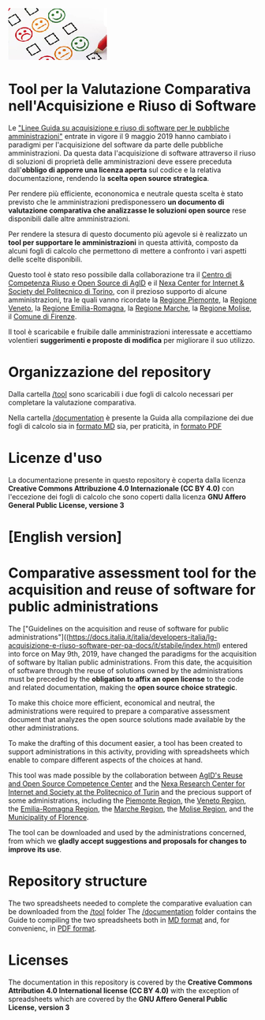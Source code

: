 <img src="https://github.com/AgID/ccros-valcomp/blob/lab/images/Valcomp01.png">

# Tool per la Valutazione Comparativa nell'Acquisizione e Riuso di Software

Le ["Linee Guida su acquisizione e riuso di software per le pubbliche amministrazioni"](https://docs.italia.it/italia/developers-italia/lg-acquisizione-e-riuso-software-per-pa-docs/it/stabile/index.html) entrate in vigore il 9 maggio 2019 hanno cambiato i paradigmi per l'acquisizione del software da parte delle pubbliche amministrazioni. Da questa data l'acquisizione di software attraverso il riuso di soluzioni di proprietà delle amministrazioni deve essere preceduta dall'**obbligo di apporre una licenza aperta** sul codice e la relativa documentazione, rendendo la **scelta open source strategica**.

Per rendere più efficiente, econonomica e neutrale questa scelta è stato previsto che le amministrazioni predisponessero **un documento di valutazione comparativa che analizzasse le soluzioni open source** rese disponibili dalle altre amministrazioni.

Per rendere la stesura di questo documento più agevole si è realizzato un **tool per supportare le amministrazioni** in questa attività, composto da alcuni fogli di calcolo che permettono di mettere a confronto i vari aspetti delle scelte disponibili.

Questo tool è stato reso possibile dalla collaborazione tra il [Centro di Competenza Riuso e Open Source di AgID](https://www.agid.gov.it/it/design-servizi/riuso-open-source/centro-competenza-riuso-open-source) e il [Nexa Center for Internet & Society del Politecnico di Torino](https://nexa.polito.it/), con il prezioso supporto di alcune amministrazioni, tra le quali vanno ricordate la [Regione Piemonte](https://www.regione.piemonte.it), la [Regione Veneto](https://www.regione.veneto.it), la [Regione Emilia-Romagna](https://www.regione.emilia-romagna.it), la [Regione Marche](https://www.regione.marche.it), la [Regione Molise](http://www.regione.molise.it), il [Comune di Firenze](https://www.comune.fi.it).

Il tool è scaricabile e fruibile dalle amministrazioni interessate e accettiamo volentieri **suggerimenti e proposte di modifica** per migliorare il suo utilizzo.

# Organizzazione del repository

Dalla cartella [/tool](/tool) sono scaricabili i due fogli di calcolo necessari per completare la valutazione comparativa.

Nella cartella [/documentation](/documentation) è presente la Guida alla compilazione dei due fogli di calcolo sia in [formato MD](documentation/manual.md) sia, per praticità, in [formato PDF](documentation/SPCL4-AgID-CCROS-Guida%20alla%20compilazione%20della%20Valutazione%20Comparativa%20V1.pdf)

# Licenze d'uso

La documentazione presente in questo repository è coperta dalla licenza **Creative Commons Attribuzione 4.0 Internazionale (CC BY 4.0)**
con l'eccezione dei fogli di calcolo che sono coperti dalla licenza **GNU Affero General Public License, versione 3**

# [English version]

# Comparative assessment tool for the acquisition and reuse of software for public administrations

The ["Guidelines on the acquisition and reuse of software for public administrations"]((https://docs.italia.it/italia/developers-italia/lg-acquisizione-e-riuso-software-per-pa-docs/it/stabile/index.html) entered into force on May 9th, 2019, have changed the paradigms for the acquisition of software by Italian public administrations. From this date, the acquisition of software through the reuse of solutions owned by the administrations must be preceded by the **obligation to affix an open license** to the code and related documentation, making the **open source choice strategic**.

To make this choice more efficient, economical and neutral, the administrations were required to prepare a comparative assessment document that analyzes the open source solutions made available by the other administrations.

To make the drafting of this document easier, a tool has been created to support administrations in this activity, providing with spreadsheets which enable to compare different aspects of the choices at hand.

This tool was made possible by the collaboration between [AgID's Reuse and Open Source Competence Center](https://www.agid.gov.it/it/design-servizi/riuso-open-source/centro-competenza-riuso-open-source) and the [Nexa Research Center for Internet and Society at the Politecnico of Turin](https://nexa.polito.it/) and the precious support of some administrations, including the [Piemonte Region](https://www.regione.piemonte.it), the [Veneto Region](https://www.regione.veneto.it), the [Emilia-Romagna Region](https://www.regione.emilia-romagna.it), the [Marche Region](https://www.regione.marche.it), the [Molise Region](http://www.regione.molise.it), and the [Municipality of Florence](https://www.comune.fi.it).

The tool can be downloaded and used by the administrations concerned, from which we **gladly accept suggestions and proposals for changes to improve its use**.

# Repository structure

The two spreadsheets needed to complete the comparative evaluation can be downloaded from the [/tool](/tool) folder
The [/documentation](/documentation) folder contains the Guide to compiling the two spreadsheets both in [MD format](documentation/manual.md) and, for convenienc, in [PDF format](documentation/SPCL4-AgID-CCROS-Guida%20alla%20compilazione%20della%20Valutazione%20Comparativa%20V1.pdf).

# Licenses

The documentation in this repository is covered by the **Creative Commons Attribution 4.0 International license (CC BY 4.0)**
with the exception of spreadsheets which are covered by the **GNU Affero General Public License, version 3**

